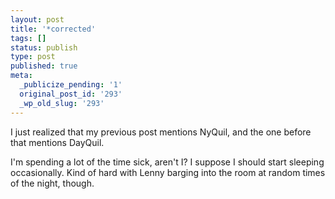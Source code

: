 ```yaml
---
layout: post
title: '*corrected'
tags: []
status: publish
type: post
published: true
meta:
  _publicize_pending: '1'
  original_post_id: '293'
  _wp_old_slug: '293'
---
```

I just realized that my previous post mentions NyQuil, and the one before that mentions DayQuil.

I'm spending a lot of the time sick, aren't I?  I suppose I should start sleeping occasionally.  Kind of hard with Lenny barging into the room at random times of the night, though.
